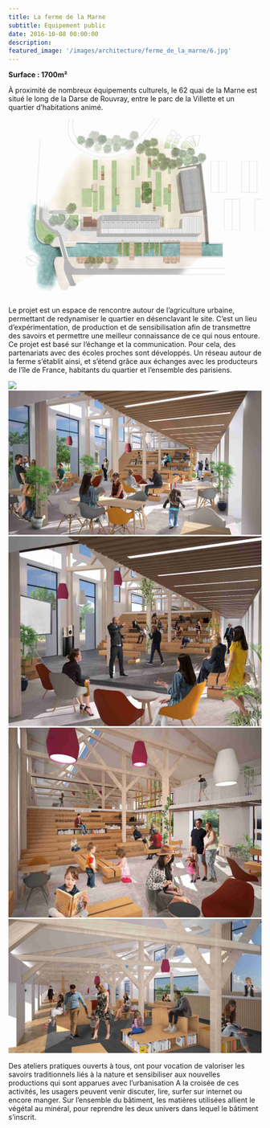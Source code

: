 ```yaml
---
title: La ferme de la Marne
subtitle: Equipement public
date: 2016-10-08 00:00:00
description: 
featured_image: '/images/architecture/ferme_de_la_marne/6.jpg'
---
```


**Surface : 1700m²**

À proximité de nombreux équipements culturels, le 62 quai de la Marne est situé le long de la Darse de Rouvray, 
entre le parc de la Villette et un quartier d’habitations animé.

![](/images/architecture/ferme_de_la_marne/6.jpg)

Le projet est un espace de rencontre autour de l’agriculture urbaine, permettant de redynamiser le quartier en 
désenclavant le site. C’est un lieu d’expérimentation, de production et de sensibilisation afin de transmettre 
des savoirs et permettre une meilleur connaissance de ce qui nous entoure. Ce projet est basé sur l’échange et la 
communication. Pour cela, des partenariats avec des écoles proches sont développés. Un réseau autour de la ferme 
s’établit ainsi, et s’étend grâce aux échanges avec les producteurs de l’île de France, habitants du quartier et 
l’ensemble des parisiens.

<div class="gallery" data-columns="2">
	<img src="/images/architecture/ferme_de_la_marne/1.jpg">
	<img src="/images/architecture/ferme_de_la_marne/2.jpg">
	<img src="/images/architecture/ferme_de_la_marne/3.jpg">
	<img src="/images/architecture/ferme_de_la_marne/4.jpg">
	<img src="/images/architecture/ferme_de_la_marne/5.jpg">
</div>

Des ateliers pratiques ouverts à tous, ont pour vocation de valoriser les savoirs traditionnels liés à la nature et
sensibiliser aux nouvelles productions qui sont apparues avec l’urbanisation A la croisée de ces activités, les 
usagers peuvent venir discuter, lire, surfer sur internet ou encore manger. Sur l’ensemble du bâtiment, les 
matières utilisées allient le végétal au minéral, pour reprendre les deux univers dans lequel le bâtiment s’inscrit.
